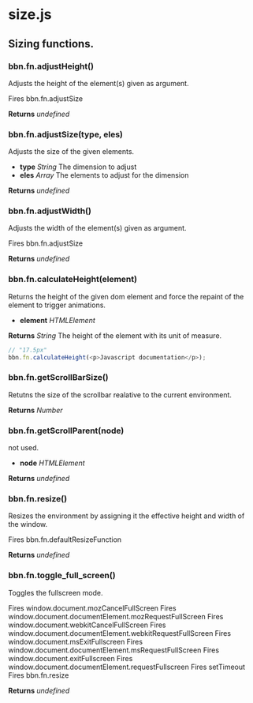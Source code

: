 # size.js

## Sizing functions.

### **bbn.fn.adjustHeight()**

Adjusts the height of the element(s) given as argument.

Fires bbn.fn.adjustSize

**Returns** _undefined_ 

### **bbn.fn.adjustSize(type, eles)**

Adjusts the size of the given elements.

* __type__ _String_ The dimension to adjust
* __eles__ _Array_ The elements to adjust for the dimension

**Returns** _undefined_ 

### **bbn.fn.adjustWidth()**

Adjusts the width of the element(s) given as argument.

Fires bbn.fn.adjustSize

**Returns** _undefined_ 

### **bbn.fn.calculateHeight(element)**

Returns the height of the given dom element and force the repaint of the element to trigger animations.

* __element__ _HTMLElement_ 

**Returns** _String_ The height of the element with its unit of measure.


```javascript
// "17.5px"
bbn.fn.calculateHeight(<p>Javascript documentation</p>);
```

### **bbn.fn.getScrollBarSize()**

Retutns the size of the scrollbar realative to the current environment.


**Returns** _Number_ 

### **bbn.fn.getScrollParent(node)**

not used.

* __node__ _HTMLElement_ 

**Returns** _undefined_ 

### **bbn.fn.resize()**

Resizes the environment by assigning it the effective height and width of the window.

Fires bbn.fn.defaultResizeFunction

**Returns** _undefined_ 

### **bbn.fn.toggle_full_screen()**

Toggles the fullscreen mode.

Fires window.document.mozCancelFullScreen
Fires window.document.documentElement.mozRequestFullScreen
Fires window.document.webkitCancelFullScreen
Fires window.document.documentElement.webkitRequestFullScreen
Fires window.document.msExitFullscreen
Fires window.document.documentElement.msRequestFullScreen
Fires window.document.exitFullscreen
Fires window.document.documentElement.requestFullscreen
Fires setTimeout
Fires bbn.fn.resize

**Returns** _undefined_ 